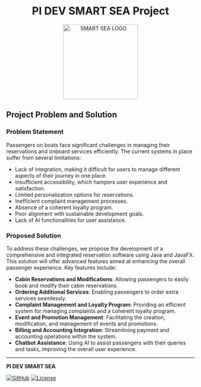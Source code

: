 <h1 align="center">PI DEV SMART SEA Project</h1>
<div align="center">
  <img src="https://github.com/pi-dev-smart-sea/.github/assets/74665047/a0fc202d-d2a4-4e5f-a6b3-8ab0f8c1158e" alt="SMART SEA LOGO" title="SMART SEA LOGO" width="200px"/> 
</div>

## Project Problem and Solution

### Problem Statement
Passengers on boats face significant challenges in managing their reservations and onboard services efficiently. The current systems in place suffer from several limitations:
- Lack of integration, making it difficult for users to manage different aspects of their journey in one place.
- Insufficient accessibility, which hampers user experience and satisfaction.
- Limited personalization options for reservations.
- Inefficient complaint management processes.
- Absence of a coherent loyalty program.
- Poor alignment with sustainable development goals.
- Lack of AI functionalities for user assistance.

### Proposed Solution
To address these challenges, we propose the development of a comprehensive and integrated reservation software using Java and JavaFX. This solution will offer advanced features aimed at enhancing the overall passenger experience. Key features include:
- **Cabin Reservations and Modifications**: Allowing passengers to easily book and modify their cabin reservations.
- **Ordering Additional Services**: Enabling passengers to order extra services seamlessly.
- **Complaint Management and Loyalty Program**: Providing an efficient system for managing complaints and a coherent loyalty program.
- **Event and Promotion Management**: Facilitating the creation, modification, and management of events and promotions.
- **Billing and Accounting Integration**: Streamlining payment and accounting operations within the system.
- **Chatbot Assistance**: Using AI to assist passengers with their queries and tasks, improving the overall user experience.

---

**PI DEV SMART SEA**

[![GitHub](https://img.shields.io/github/PI-DEV-SMART-SEA/project)](https://github.com/PI-DEV-SMART-SEA/project) [![License](https://img.shields.io/github/license/PI-DEV-SMART-SEA/project)](https://github.com/PI-DEV-SMART-SEA/project/LICENSE)
